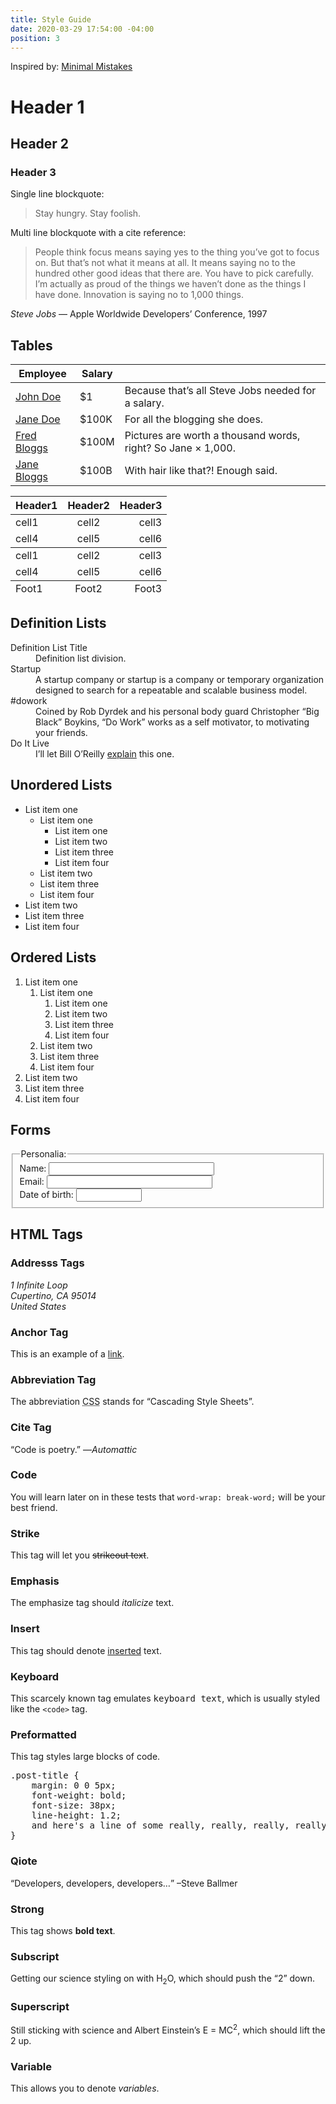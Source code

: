 ```yaml
---
title: Style Guide
date: 2020-03-29 17:54:00 -04:00
position: 3
---
```


Inspired by: [Minimal Mistakes](https://mmistakes.github.io/minimal-mistakes/markup/markup-html-tags-and-formatting/)

# Header 1

## Header 2

### Header 3

Single line blockquote:

> Stay hungry. Stay foolish.

Multi line blockquote with a cite reference:

> People think focus means saying yes to the thing you’ve got to focus on. But that’s not what it means at all. It means saying no to the hundred other good ideas that there are. You have to pick carefully. I’m actually as proud of the things we haven’t done as the things I have done. Innovation is saying no to 1,000 things.

<cite>Steve Jobs</cite> — Apple Worldwide Developers’ Conference, 1997

## Tables

<table>
  <thead>
    <tr>
      <th>Employee</th>
      <th>Salary</th>
      <th>&nbsp;</th>
    </tr>
  </thead>
  <tbody>
    <tr>
      <td><a href="#">John Doe</a></td>
      <td>$1</td>
      <td>Because that’s all Steve Jobs needed for a salary.</td>
    </tr>
    <tr>
      <td><a href="#">Jane Doe</a></td>
      <td>$100K</td>
      <td>For all the blogging she does.</td>
    </tr>
    <tr>
      <td><a href="#">Fred Bloggs</a></td>
      <td>$100M</td>
      <td>Pictures are worth a thousand words, right? So Jane × 1,000.</td>
    </tr>
    <tr>
      <td><a href="#">Jane Bloggs</a></td>
      <td>$100B</td>
      <td>With hair like that?! Enough said.</td>
    </tr>
  </tbody>
</table>

<table>
  <thead>
    <tr>
      <th style="text-align: left">Header1</th>
      <th style="text-align: center">Header2</th>
      <th style="text-align: right">Header3</th>
    </tr>
  </thead>
  <tbody>
    <tr>
      <td style="text-align: left">cell1</td>
      <td style="text-align: center">cell2</td>
      <td style="text-align: right">cell3</td>
    </tr>
    <tr>
      <td style="text-align: left">cell4</td>
      <td style="text-align: center">cell5</td>
      <td style="text-align: right">cell6</td>
    </tr>
  </tbody>
  <tbody>
    <tr>
      <td style="text-align: left">cell1</td>
      <td style="text-align: center">cell2</td>
      <td style="text-align: right">cell3</td>
    </tr>
    <tr>
      <td style="text-align: left">cell4</td>
      <td style="text-align: center">cell5</td>
      <td style="text-align: right">cell6</td>
    </tr>
  </tbody>
  <tfoot>
    <tr>
      <td style="text-align: left">Foot1</td>
      <td style="text-align: center">Foot2</td>
      <td style="text-align: right">Foot3</td>
    </tr>
  </tfoot>
</table>

## Definition Lists

<dl>
  <dt>Definition List Title</dt>
  <dd>Definition list division.</dd>
  <dt>Startup</dt>
  <dd>A startup company or startup is a company or temporary organization designed to search for a repeatable and scalable business model.</dd>
  <dt>#dowork</dt>
  <dd>Coined by Rob Dyrdek and his personal body guard Christopher “Big Black” Boykins, “Do Work” works as a self motivator, to motivating your friends.</dd>
  <dt>Do It Live</dt>
  <dd>I’ll let Bill O’Reilly <a href="https://www.youtube.com/watch?v=O_HyZ5aW76c" title="We'll Do It Live">explain</a> this one.</dd>
</dl>

## Unordered Lists

<ul>
  <li>List item one
    <ul>
      <li>List item one
        <ul>
          <li>List item one</li>
          <li>List item two</li>
          <li>List item three</li>
          <li>List item four</li>
        </ul>
      </li>
      <li>List item two</li>
      <li>List item three</li>
      <li>List item four</li>
    </ul>
  </li>
  <li>List item two</li>
  <li>List item three</li>
  <li>List item four</li>
</ul>

## Ordered Lists

<ol>
  <li>List item one
    <ol>
      <li>List item one
        <ol>
          <li>List item one</li>
          <li>List item two</li>
          <li>List item three</li>
          <li>List item four</li>
        </ol>
      </li>
      <li>List item two</li>
      <li>List item three</li>
      <li>List item four</li>
    </ol>
  </li>
  <li>List item two</li>
  <li>List item three</li>
  <li>List item four</li>
</ol>

## Forms

<form>
  <fieldset>
    <legend>Personalia:</legend>
    Name: <input type="text" size="30"><br>
    Email: <input type="text" size="30"><br>
    Date of birth: <input type="text" size="10">
  </fieldset>
</form>

## HTML Tags

### Addresss Tags

<address>
  1 Infinite Loop<br> Cupertino, CA 95014<br> United States
</address>

### Anchor Tag

<p>This is an example of a <a href="http://apple.com" title="Apple">link</a>.</p>

### Abbreviation Tag

<p>The abbreviation <abbr title="Cascading Style Sheets">CSS</abbr> stands for “Cascading Style Sheets”.</p>

### Cite Tag

<p>“Code is poetry.” —<cite>Automattic</cite></p>

### Code

<p>You will learn later on in these tests that <code class="language-plaintext highlighter-rouge">word-wrap: break-word;</code> will be your best friend.</p>

### Strike

<p>This tag will let you <strike>strikeout text</strike>.</p>

### Emphasis

<p>The emphasize tag should <em>italicize</em> text.</p>

### Insert

<p>This tag should denote <ins>inserted</ins> text.</p>

### Keyboard

<p>This scarcely known tag emulates <kbd>keyboard text</kbd>, which is usually styled like the <code class="language-plaintext highlighter-rouge">&lt;code&gt;</code> tag.</p>

### Preformatted

<p>This tag styles large blocks of code.</p>

<pre>.post-title {
	margin: 0 0 5px;
	font-weight: bold;
	font-size: 38px;
	line-height: 1.2;
	and here's a line of some really, really, really, really long text, just to see how the PRE tag handles it and to find out how it overflows;
}
</pre>

### Qiote

<p><q>Developers, developers, developers…</q> –Steve Ballmer</p>

### Strong

<p>This tag shows <strong>bold text</strong>.</p>

### Subscript

<p>Getting our science styling on with H<sub>2</sub>O, which should push the “2” down.</p>

### Superscript

<p>Still sticking with science and Albert Einstein’s E = MC<sup>2</sup>, which should lift the 2 up.</p>

### Variable

<p>This allows you to denote <var>variables</var>.</p>
